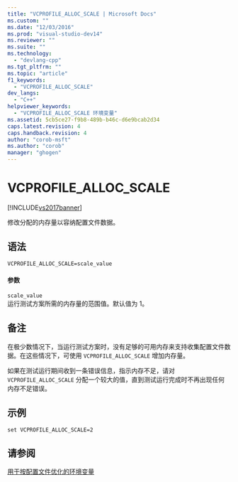```yaml
---
title: "VCPROFILE_ALLOC_SCALE | Microsoft Docs"
ms.custom: ""
ms.date: "12/03/2016"
ms.prod: "visual-studio-dev14"
ms.reviewer: ""
ms.suite: ""
ms.technology: 
  - "devlang-cpp"
ms.tgt_pltfrm: ""
ms.topic: "article"
f1_keywords: 
  - "VCPROFILE_ALLOC_SCALE"
dev_langs: 
  - "C++"
helpviewer_keywords: 
  - "VCPROFILE_ALLOC_SCALE 环境变量"
ms.assetid: 5cb5ce27-f9b8-489b-b46c-d6e9bcab2d34
caps.latest.revision: 4
caps.handback.revision: 4
author: "corob-msft"
ms.author: "corob"
manager: "ghogen"
---
```

# VCPROFILE_ALLOC_SCALE
[!INCLUDE[vs2017banner](../../assembler/inline/includes/vs2017banner.md)]

修改分配的内存量以容纳配置文件数据。  
  
## 语法  
  
```  
VCPROFILE_ALLOC_SCALE=scale_value  
```  
  
#### 参数  
 `scale_value`  
 运行测试方案所需的内存量的范围值。默认值为 1。  
  
## 备注  
 在极少数情况下，当运行测试方案时，没有足够的可用内存来支持收集配置文件数据。在这些情况下，可使用 `VCPROFILE_ALLOC_SCALE` 增加内存量。  
  
 如果在测试运行期间收到一条错误信息，指示内存不足，请对 `VCPROFILE_ALLOC_SCALE` 分配一个较大的值，直到测试运行完成时不再出现任何内存不足错误。  
  
## 示例  
  
```  
set VCPROFILE_ALLOC_SCALE=2  
```  
  
## 请参阅  
 [用于按配置文件优化的环境变量](../../build/reference/environment-variables-for-profile-guided-optimizations.md)
